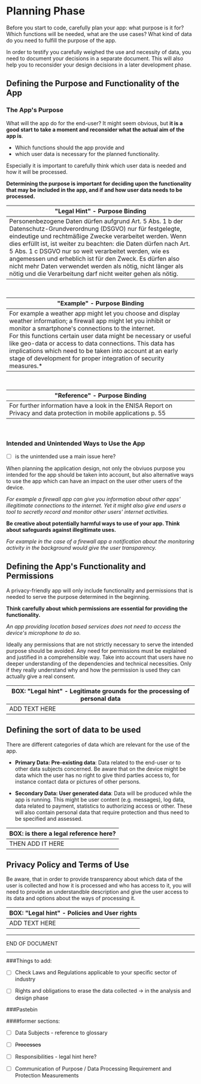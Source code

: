 # Planning Phase

Before you start to code, carefully plan your app: what purpose is it for? 
Which functions will be needed, what are the use cases?
What kind of data do you need to fulfill the purpose of the app.

In order to testify you carefully weighed the use and necessity of data, you need to document your decisions in a separate document. This will also help you to reconsider your design decisions in a later development phase.

## Defining the Purpose and Functionality of the App

### The App's Purpose

What will the app do for the end-user? 
It might seem obvious, but **it is a good start to take a moment and reconsider what the actual aim of the app is**.

- Which functions should the app provide and
- which user data is necessary for the planned functionality.

Especially it is important to carefully think which user data is needed and how it will be processed.


**Determining the purpose is important for deciding upon the functionality that may be included in the app, and if and how user data needs to be processed.**
<br>


| "Legal Hint" - Purpose Binding  |
|---|
|   Personenbezogene Daten dürfen aufgrund Art. 5 Abs. 1 b der Datenschutz-Grundverordnung (DSGVO) nur für festgelegte, eindeutige und rechtmäßige Zwecke verarbeitet werden. Wenn dies erfüllt ist, ist weiter zu beachten: die Daten dürfen nach Art. 5 Abs. 1 c DSGVO nur so weit verarbeitet werden, wie es angemessen und erheblich ist für den Zweck. Es dürfen also nicht mehr Daten verwendet werden als nötig, nicht länger als nötig und die Verarbeitung darf nicht weiter gehen als nötig. |



<br>

| "Example" - Purpose Binding |
|---|
| For example a weather app might let you choose and display weather information; a firewall app might let you inhibit or monitor a smartphone's connections to the internet. <br> For this functions certain user data might be necessary or useful like geo-data or access to data connections. This data has implications which need to be taken into account at an early stage of development for proper integration of security measures.* |

<br> 

| "Reference" - Purpose Binding |
|---|
| For further information have a look in the  ENISA Report on Privacy and data protection in mobile applications p. 55 |

<br>

### Intended and Unintended Ways to Use the App

- [ ] is the unintended use a main issue here?

When planning the application design, not only the obviuos purpose you intended for the app should be taken into account, but also alternative ways to use the app which can have an impact on the user other users of the device.

*For example a firewall app can give you information about other apps' illegitimate connections to the internet. Yet it might also give end users a tool to secretly record and monitor other users' internet activities.*

**Be creative about potentially harmful ways to use of your app. Think about safeguards against illegitimate uses.**

*For example in the case of a firewall app a notification about the monitoring activity in the background would give the user transparency.*

## Defining the App's Functionality and Permissions

A privacy-friendly app will only include functionality and permissions that is needed to serve the purpose determined in the beginning.

**Think carefully about which permissions are essential for providing the functionality.**

*An app providing location based services does not need to access the device's microphone to do so.*

Ideally any permissions that are not strictly necessary to serve the intended purpose should be avoided. Any need for permissions must be explained and justified in a comprehensible way. Take into account that users have no deeper understanding of the dependencies and technical necessities. Only if they really understand why and how the permission is used they can actually give a real consent.

| BOX: "Legal hint" - Legitimate grounds for the processing of personal data |
|---|
| ADD TEXT HERE|


## Defining the sort of data to be used

There are different categories of data which are relevant for the use of the app.

 - **Primary Data: Pre-existing data**: Data related to the end-user or to other data subjects concerned. Be aware that on the device might be data which the user has no right to give third parties access to, for instance contact data or pictures of other persons.

 - **Secondary Data: User generated data**: Data will be produced while the app is running. This might be user content (e.g. messages), log data, data related to payment, statistics to authorizing access or other. These will also contain personal data that require protection and thus need to be specified and assessed.

| BOX: is there a legal reference here? |
|---|
| THEN ADD IT HERE |

## Privacy Policy and Terms of Use

Be aware, that in order to provide transparency about which data of the user is collected and how it is processed and who has access to it, you will need to provide an understandble description and give the user access to its data and options about the ways of processing it.

|BOX: "Legal hint" - Policies and User rights |
|---|
|ADD TEXT HERE| 

---
END OF DOCUMENT

---

###Things to add:
 - [ ] Check Laws and Regulations applicable to your specific sector of industry

 - [ ] Rights and obligations to erase the data collected -> in the analysis and design phase

###Pastebin

####former sections:

 - [ ] Data Subjects - reference to glossary

 - [ ] <del>Processes</del>

 - [ ] Responsibilities - legal hint here?

 - [ ] Communication of Purpose / Data Processing Requirement and Protection Measurements



